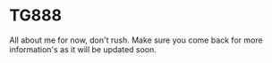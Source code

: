 # TG888
All about me for now, don't rush. Make sure you come back for more information's as it will be updated soon.
